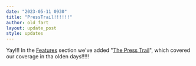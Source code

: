 ```yaml
---
date: "2023-05-11 0930"
title: "PressTrail!!!!!!"
author: old_fart
layout: update_post
style: updates
---
```

Yay!!! In the [Features](../features) section we've added "[The Press Trail](../features/presstrail)", which covered our coverage in tha olden days!!!!!
